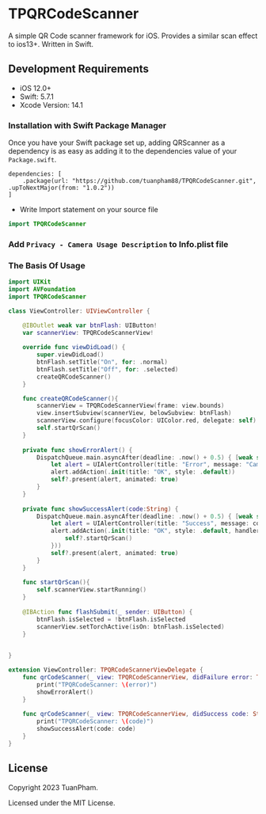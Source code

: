 # TPQRCodeScanner

A simple QR Code scanner framework for iOS. Provides a similar scan effect to ios13+. Written in Swift.

## Development Requirements
- iOS 12.0+
- Swift: 5.7.1
- Xcode Version: 14.1

### Installation with Swift Package Manager

Once you have your Swift package set up, adding QRScanner as a dependency is as easy as adding it to the dependencies value of your <code>Package.swift</code>.
```
dependencies: [
    .package(url: "https://github.com/tuanpham88/TPQRCodeScanner.git", .upToNextMajor(from: "1.0.2"))
]
```

- Write Import statement on your source file
```swift
import TPQRCodeScanner
```
### Add `Privacy - Camera Usage Description` to Info.plist file

### The Basis Of Usage

```swift
import UIKit
import AVFoundation
import TPQRCodeScanner

class ViewController: UIViewController {

    @IBOutlet weak var btnFlash: UIButton!
    var scannerView: TPQRCodeScannerView!
    
    override func viewDidLoad() {
        super.viewDidLoad()
        btnFlash.setTitle("On", for: .normal)
        btnFlash.setTitle("Off", for: .selected)
        createQRCodeScanner()
    }

    func createQRCodeScanner(){
        scannerView = TPQRCodeScannerView(frame: view.bounds)
        view.insertSubview(scannerView, belowSubview: btnFlash)
        scannerView.configure(focusColor: UIColor.red, delegate: self)
        self.startQrScan()
    }
    
    private func showErrorAlert() {
        DispatchQueue.main.asyncAfter(deadline: .now() + 0.5) { [weak self] in
            let alert = UIAlertController(title: "Error", message: "Camera is required to use in this application", preferredStyle: .alert)
            alert.addAction(.init(title: "OK", style: .default))
            self?.present(alert, animated: true)
        }
    }
    
    private func showSuccessAlert(code:String) {
        DispatchQueue.main.asyncAfter(deadline: .now() + 0.5) { [weak self] in
            let alert = UIAlertController(title: "Success", message: code, preferredStyle: .alert)
            alert.addAction(.init(title: "OK", style: .default, handler: { [weak self] _ in
                self?.startQrScan()
            }))
            self?.present(alert, animated: true)
        }
    }
    
    func startQrScan(){
        self.scannerView.startRunning()
    }
    
    @IBAction func flashSubmit(_ sender: UIButton) {
        btnFlash.isSelected = !btnFlash.isSelected
        scannerView.setTorchActive(isOn: btnFlash.isSelected)
    }
    

}

extension ViewController: TPQRCodeScannerViewDelegate {
    func qrCodeScanner(_ view: TPQRCodeScannerView, didFailure error: TPQRCodeScannerError) {
        print("TPQRCodeScanner: \(error)")
        showErrorAlert()
    }
    
    func qrCodeScanner(_ view: TPQRCodeScannerView, didSuccess code: String){
        print("TPQRCodeScanner: \(code)")
        showSuccessAlert(code: code)
    }
}
```

## License

Copyright 2023 TuanPham.

Licensed under the MIT License.